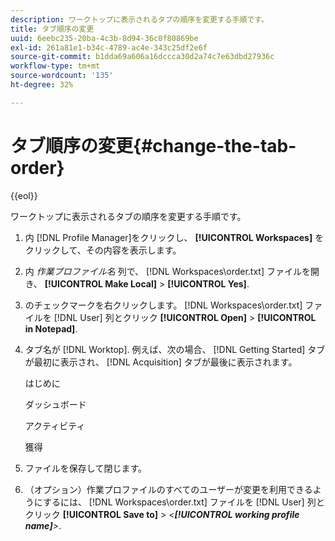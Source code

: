```yaml
---
description: ワークトップに表示されるタブの順序を変更する手順です。
title: タブ順序の変更
uuid: 6eebc235-20ba-4c3b-8d94-36c0f80869be
exl-id: 261a81e1-b34c-4789-ac4e-343c25df2e6f
source-git-commit: b1dda69a606a16dccca30d2a74c7e63dbd27936c
workflow-type: tm+mt
source-wordcount: '135'
ht-degree: 32%

---
```


# タブ順序の変更{#change-the-tab-order}

{{eol}}

ワークトップに表示されるタブの順序を変更する手順です。

1. 内 [!DNL Profile Manager]をクリックし、 **[!UICONTROL Workspaces]** をクリックして、その内容を表示します。
1. 内 *作業プロファイル名* 列で、 [!DNL Workspaces\order.txt] ファイルを開き、 **[!UICONTROL Make Local]** > **[!UICONTROL Yes]**.
1. のチェックマークを右クリックします。 [!DNL Workspaces\order.txt] ファイルを [!DNL User] 列とクリック **[!UICONTROL Open]** > **[!UICONTROL in Notepad]**.
1. タブ名が [!DNL Worktop]. 例えば、次の場合、 [!DNL Getting Started] タブが最初に表示され、 [!DNL Acquisition] タブが最後に表示されます。

   はじめに

   ダッシュボード

   アクティビティ

   獲得

1. ファイルを保存して閉じます。
1. （オプション）作業プロファイルのすべてのユーザーが変更を利用できるようにするには、 [!DNL Workspaces\order.txt] ファイルを [!DNL User] 列とクリック **[!UICONTROL Save to]** > *&lt;**[!UICONTROL working profile name]**>*.
